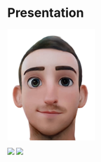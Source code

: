 # Presentation
<img src="assets/cartoon.PNG" width="200">


![](https://github-readme-stats.vercel.app/api/top-langs/?username=Thibateau&theme=radical&hide_langs_below=8)
![](https://github-readme-stats.vercel.app/api?username=Thibateau&show_icons=true&theme=radical&count_private=true)